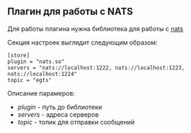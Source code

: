 ## Плагин для работы с NATS

Для работы плагина нужна библиотека для работы с [nats](github.com/nats-io/nats.go)

Секция настроек выглядит следующим образом:

```
[store]
plugin = "nats.so"
servers = "nats://localhost:1222, nats://localhost:1223, nats://localhost:1224"
topic = "egts"

```

Описание парамеров:

- *plugin* - путь до библиотеки
- *servers* - адреса серверов
- *topic* - топик для отправки сообщений

